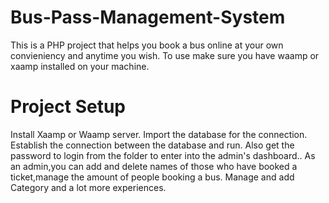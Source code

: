 # Bus-Pass-Management-System
This is a PHP project that helps you book a bus online at your own convieniency and anytime you wish.
To use make sure you have waamp or xaamp installed on your machine.
# Project Setup
Install Xaamp or Waamp server.
Import the database for the connection.
Establish the connection between the database and run.
Also get the password to login from the folder to enter into the admin's dashboard..
As an admin,you can add and delete names of those who have booked a ticket,manage the amount of people booking a bus.
Manage and add Category and a lot more experiences.
